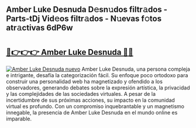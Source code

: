 ## Amber Luke Desnuda D𝚎sn𝚞dos filtr𝚊dos - Parts-tDj Vid𝚎os filtr𝚊dos - N𝚞evas f𝚘tos atr𝚊ctivas 6dP6w

# <h2><a href="http://mb6b2qz.tromn.icu/?c=Amber+Luke+Desnuda">🔗👉👉👉 Amber Luke Desnuda 🔗🔗</a></h2>

[![Amber Luke Desnuda nuevo](https://i.imgur.com/pEAQMta.gif)](http://mb6b2qz.tromn.icu/?c=Amber+Luke+Desnuda)
Amber Luke Desnuda, una persona compleja e intrigante, desafía la categorización fácil. Su enfoque poco ortodoxo para construir una personalidad web ha magnetizado y ofendido a los observadores, generando debates sobre la expresión artística, la privacidad y las complejidades de las sociedades virtuales. A pesar de la incertidumbre de sus próximas acciones, su impacto en la comunidad virtual es profundo. Con un compromiso inquebrantable y un magnetismo innegable, la presencia de Amber Luke Desnuda en el mundo online es imparable.
